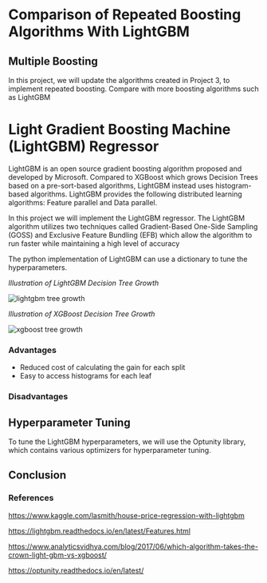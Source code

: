 # Comparison of Repeated Boosting Algorithms With LightGBM

## Multiple Boosting
In this project, we will update the algorithms created in Project 3, to implement repeated boosting. Compare with more boosting algorithms such as LightGBM

# Light Gradient Boosting Machine (LightGBM) Regressor
LightGBM is an open source gradient boosting algorithm proposed and developed by Microsoft. Compared to XGBoost which grows Decision Trees based on a pre-sort-based algorithms, LightGBM instead uses histogram-based algorithms. LightGBM provides the following distributed learning algorithms: Feature parallel and Data parallel.


In this project we will implement the LightGBM regressor. The LightGBM algorithm utilizes two techniques called Gradient-Based One-Side Sampling (GOSS) and Exclusive Feature Bundling (EFB) which allow the algorithm to run faster while maintaining a high level of accuracy

The python implementation of LightGBM can use a dictionary to tune the hyperparameters.

*Illustration of LightGBM Decision Tree Growth*

![lightgbm tree growth](https://user-images.githubusercontent.com/98488236/156248524-17d3be55-97f7-43ed-9691-e5552ba1c19d.png)

*Illustration of XGBoost Decision Tree Growth*

![xgboost tree growth](https://user-images.githubusercontent.com/98488236/156248659-ab655193-601b-4df8-8c84-b5e6854d9bad.png)

### Advantages
 - Reduced cost of calculating the gain for each split
 - Easy to access histograms for each leaf
### Disadvantages

## Hyperparameter Tuning
To tune the LightGBM hyperparameters, we will use the Optunity library, which contains various optimizers for hyperparameter tuning.

## Conclusion

### References
https://www.kaggle.com/lasmith/house-price-regression-with-lightgbm

https://lightgbm.readthedocs.io/en/latest/Features.html

https://www.analyticsvidhya.com/blog/2017/06/which-algorithm-takes-the-crown-light-gbm-vs-xgboost/

https://optunity.readthedocs.io/en/latest/
